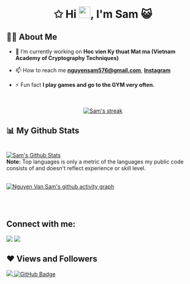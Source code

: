 <h1 align="center">✩ Hi <img src="https://raw.githubusercontent.com/MartinHeinz/MartinHeinz/master/wave.gif" width="30px">, I'm Sam  😺 </h1>


## 🙋‍♂️ About Me

- 🔭 I’m currently working on **Hoc vien Ky thuat Mat ma (Vietnam Academy of Cryptography Techniques)**



- 📫 How to reach me **nguyensam576@gmail.com**, **[Instagram](https://www.instagram.com/_finn.01/)**

- ⚡ Fun fact **I play games and go to the GYM very often.**



<!-- [![React Badge](https://img.shields.io/badge/-React-61DBFB?style=for-the-badge&labelColor=black&logo=react&logoColor=61DBFB)](#)  [![Javascript Badge](https://img.shields.io/badge/-Javascript-F0DB4F?style=for-the-badge&labelColor=black&logo=javascript&logoColor=F0DB4F)](#) [![Typescript Badge](https://img.shields.io/badge/-Typescript-007acc?style=for-the-badge&labelColor=black&logo=typescript&logoColor=007acc)](#) [![Nodejs Badge](https://img.shields.io/badge/-Nodejs-3C873A?style=for-the-badge&labelColor=black&logo=node.js&logoColor=3C873A)](#) [![GraphQL Badge](https://img.shields.io/badge/-GraphQl-e535ab?style=for-the-badge&labelColor=black&logo=node.js&logoColor=e535ab)](#) -->
<br/>

<p align="center">
    <a href="https://github.com/finn-01/github-readme-streak-stats">
        <img title="🔥 Get streak stats for your profile at git.io/streak-stats" alt="Sam's streak" src="https://github-readme-streak-stats.herokuapp.com/?user=finn-01&theme=black-ice&hide_border=true&stroke=0000&background=060A0CD0"/>
    </a>
</p>

## 📊 My Github Stats

  <br/>
    <a href="https://github.com/finn-01/github-readme-stats"><img alt="Sam's Github Stats" src="https://github-readme-stats.vercel.app/api?username=finn-01&show_icons=true&count_private=true&theme=react&hide_border=true&bg_color=0D1117" /></a>
<!--   <a href="https://github.com/finn-01/github-readme-stats"><img alt="Sam's Top Languages" src="https://github-readme-stats.vercel.app/api/top-langs/?username=finn-01&langs_count=8&count_private=true&layout=compact&theme=react&hide_border=true&bg_color=0D1117" /></a> -->
  <br/>
  <b>Note:</b> Top languages is only a metric of the languages my public code consists of and doesn't reflect experience or skill level.

<br/>
<br/>

[![Nguyen Van Sam's github activity graph](https://activity-graph.herokuapp.com/graph?username=finn-01&theme=dracula)](https://github.com/ashutosh00710/github-readme-activity-graph)


<br/>
<br/>

## Connect with me:

<p align="left">


<a href = "https://twitter.com/_finn__01" target="_blank"><img src="https://img.icons8.com/fluent/48/000000/twitter.png"/></a>
<a href = "https://www.instagram.com/_finn.01/" target="_blank"><img src="https://img.icons8.com/fluent/48/000000/instagram-new.png"/></a>


</p>

## ❤ Views and Followers

<a href="https://github.com/Meghna-DAS/github-profile-views-counter">
    <img src="https://komarev.com/ghpvc/?username=finn-01">
</a>
<a href="https://github.com/finn-01?tab=followers"><img src="https://img.shields.io/github/followers/finn-01?label=Followers&style=social" alt="GitHub Badge"></a>
